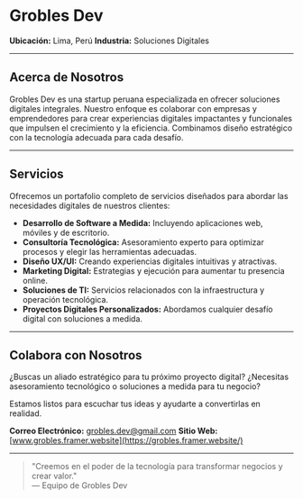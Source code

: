 # Grobles Dev

**Ubicación:** Lima, Perú
**Industria:** Soluciones Digitales

---

## Acerca de Nosotros

Grobles Dev es una startup peruana especializada en ofrecer soluciones digitales integrales. Nuestro enfoque es colaborar con empresas y emprendedores para crear experiencias digitales impactantes y funcionales que impulsen el crecimiento y la eficiencia. Combinamos diseño estratégico con la tecnología adecuada para cada desafío.

---

## Servicios

Ofrecemos un portafolio completo de servicios diseñados para abordar las necesidades digitales de nuestros clientes:

*   **Desarrollo de Software a Medida:** Incluyendo aplicaciones web, móviles y de escritorio.
*   **Consultoría Tecnológica:** Asesoramiento experto para optimizar procesos y elegir las herramientas adecuadas.
*   **Diseño UX/UI:** Creando experiencias digitales intuitivas y atractivas.
*   **Marketing Digital:** Estrategias y ejecución para aumentar tu presencia online.
*   **Soluciones de TI:** Servicios relacionados con la infraestructura y operación tecnológica.
*   **Proyectos Digitales Personalizados:** Abordamos cualquier desafío digital con soluciones a medida.

---

## Colabora con Nosotros

¿Buscas un aliado estratégico para tu próximo proyecto digital? ¿Necesitas asesoramiento tecnológico o soluciones a medida para tu negocio?

Estamos listos para escuchar tus ideas y ayudarte a convertirlas en realidad.

**Correo Electrónico:** grobles.dev@gmail.com
**Sitio Web:** [www.grobles.framer.website](https://grobles.framer.website/)

---

<blockquote>
  "Creemos en el poder de la tecnología para transformar negocios y crear valor."
  <br>
  &mdash; Equipo de Grobles Dev
</blockquote>

